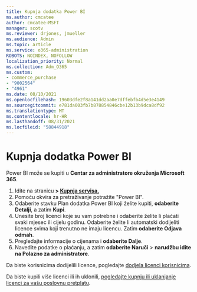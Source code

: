 ```yaml
---
title: Kupnja dodatka Power BI
ms.author: cmcatee
author: cmcatee-MSFT
manager: scotv
ms.reviewer: drjones, jmueller
ms.audience: Admin
ms.topic: article
ms.service: o365-administration
ROBOTS: NOINDEX, NOFOLLOW
localization_priority: Normal
ms.collection: Adm_O365
ms.custom:
- commerce_purchase
- "9002564"
- "4961"
ms.date: 08/10/2021
ms.openlocfilehash: 19603dfe2f8a141dd2aa0e7dffebfb4d5e3e4149
ms.sourcegitcommit: e781da003fb7b878854846cbe12b13b9dca8df92
ms.translationtype: MT
ms.contentlocale: hr-HR
ms.lasthandoff: 08/31/2021
ms.locfileid: "58844918"
---
```

# <a name="purchase-power-bi"></a>Kupnja dodatka Power BI

Power BI može se kupiti u **Centar za administratore okruženja Microsoft 365**.

1. Idite na stranicu **> [Kupnja servisa.](https://go.microsoft.com/fwlink/p/?linkid=868433)**
2. Pomoću okvira za pretraživanje potražite "Power BI".
3. Odaberite stavku Plan dodatka Power BI koji želite kupiti, **odaberite Detalji**, a zatim **Kupi**.
4. Unesite broj licenci koje su vam potrebne i odaberite želite li plaćati svaki mjesec ili cijelu godinu. Odaberite želite li automatski dodijeliti licence svima koji trenutno ne imaju licencu. Zatim **odaberite Odjava odmah**.
5. Pregledajte informacije o cijenama i **odaberite Dalje**.
6. Navedite podatke o plaćanju, a zatim **odaberite Naruči**  >  **narudžbu idite na Polazno za administratore**.

Da biste korisnicima dodijelili licence, pogledajte [dodjela licenci korisnicima](https://docs.microsoft.com/microsoft-365/admin/manage/assign-licenses-to-users).

Da biste kupili više licenci ili ih uklonili, [pogledajte kupnju ili uklanjanje licenci za vašu poslovnu pretplatu](https://docs.microsoft.com/microsoft-365/commerce/licenses/buy-licenses).